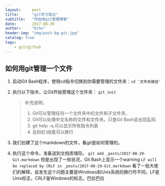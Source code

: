 ```yaml
---
layout:     post
title:      "git学习笔记"
subtitle:   "开始用git管理博客"
date:       2017-08-29
author:     "Echo"
header-img: "img/post-bg-git.jpg"
catalog: true
tags:
    - git/github
---
```


##  如何用git管理一个文件

1. 启动Git Bash程序，使用cd指令切换到你需要管理的文件夹：`cd '文件夹路径'`

2. 执行以下指令，让Git开始管理这个文件夹：
   `git init`

   > 补充说明，
   >
   > 1. Git可以管理任何一个文件夹中的文件和子文件夹，
   > 2. Git可以处理中文名称的文件和文件夹。只是Git Bash会出现乱码
   > 3. git help -a,可以显示所有指令列表
   > 4. 反斜杠\结尾可以换行

3. 我们创建了这个markdown的文件，看git是如何管理的。

4. 执行这个命令，准备送到文档库储存。
   `git add _posts/2017-08-29-Git.markdown`
   但是出现了一些状况，Git Bash上显示一个warning
   `LF will be replaced by CRLF in _posts/2017-08-29-Git.markdown`
   看了一些大佬们的解释，说发生这个问题主要是Windows和Unix系统的换行符不同，LF是Unix标志，CRLF是Windows的标志。巴拉巴拉